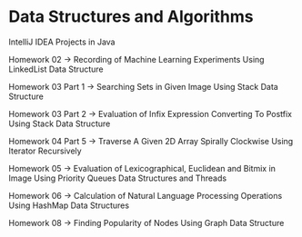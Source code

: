 # Data Structures and Algorithms

IntelliJ IDEA Projects in Java

Homework 02 -> Recording of Machine Learning Experiments Using LinkedList Data Structure

Homework 03 Part 1 ->  Searching Sets in Given Image Using Stack Data Structure

Homework 03 Part 2 ->  Evaluation of Infix Expression Converting To Postfix Using Stack Data Structure

Homework 04 Part 5 ->  Traverse A Given 2D Array Spirally Clockwise Using Iterator Recursively

Homework 05 -> Evaluation of Lexicographical, Euclidean and Bitmix in Image Using Priority Queues Data Structures and Threads

Homework 06 -> Calculation of Natural Language Processing Operations Using HashMap Data Structures

Homework 08 -> Finding Popularity of Nodes Using Graph Data Structure
